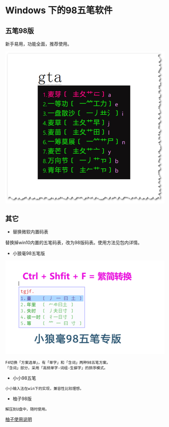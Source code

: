 # Windows 下的98五笔软件

## 五笔98版

新手易用，功能全面，推荐使用。

![示例](https://raw.githubusercontent.com/98wb/win/master/%E4%BA%94%E7%AC%9498%E7%89%88-%E9%A2%84%E8%A7%88.jpg)


## 其它

- 替换微软内置码表

替换掉win10内置的五笔码表，改为98版码表。使用方法见包内详情。

- 小狼毫98五笔版

![小狼毫98五笔版](https://raw.githubusercontent.com/98wb/win/master/%E5%B0%8F%E7%8B%BC%E6%AF%AB%E6%BC%94%E7%A4%BA.gif)

``````
F4切换「方案选单」，有「单字」和「含词」两种98五笔方案。
「含词」部分，采用「高频单字-词组-生僻字」的排序模式。
``````

- 小小98五笔
``````
小小输入法在win下的实现，兼容性比较理想。
``````

- 柚子98版
``````
解压到U盘中，随时使用。
``````

[柚子使用说明](https://wubi98.gitee.io/input%20method/2019/12/03/034.yours.html)


